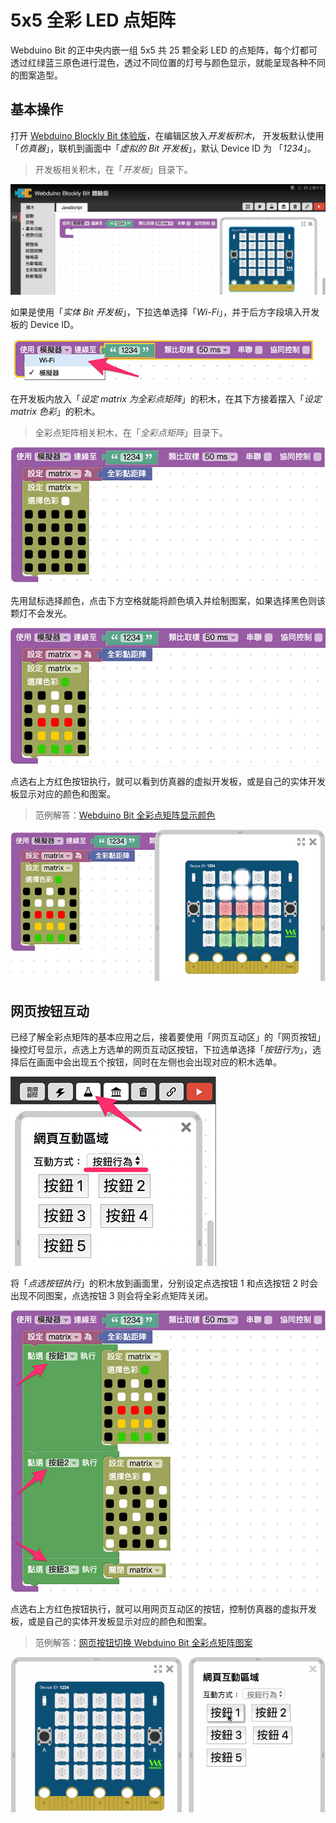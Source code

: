 # 5x5 全彩 LED 点矩阵

Webduino Bit 的正中央内嵌一组 5x5 共 25 颗全彩 LED 的点矩阵，每个灯都可透过红绿蓝三原色进行混色，透过不同位置的灯号与颜色显示，就能呈现各种不同的图案造型。

## 基本操作

打开 [Webduino Blockly Bit 体验版](https://webduino.com.cn/link.html?lang=zh-hant&type=blockly)，在编辑区放入*开发板积木*， 开发板默认使用「*仿真器*」，联机到画面中「*虚拟的 Bit 开发板*」，默认 Device ID 为 「*1234*」。

> 开发板相关积木，在「*开发板*」目录下。

![](img/tutorials/zh_cn/rgbmatrix-01.jpg)

如果是使用「*实体 Bit 开发板*」，下拉选单选择「*Wi-Fi*」，并于后方字段填入开发板的 Device ID。

![](img/tutorials/zh_cn/rgbmatrix-02.jpg)

在开发板内放入「*设定 matrix 为全彩点矩阵*」的积木，在其下方接着摆入「*设定 matrix 色彩*」的积木。

> 全彩点矩阵相关积木，在「*全彩点矩阵*」目录下。

![](img/tutorials/zh_cn/rgbmatrix-03.jpg)

先用鼠标选择颜色，点击下方空格就能将颜色填入并绘制图案，如果选择黑色则该颗灯不会发光。

![](img/tutorials/zh_cn/rgbmatrix-04.jpg)

点选右上方红色按钮执行，就可以看到仿真器的虚拟开发板，或是自己的实体开发板显示对应的颜色和图案。

> 范例解答：[Webduino Bit 全彩点矩阵显示颜色](https://webduino.com.cn/link.html?lang=zh-hans&type=example&blockly=rgbmatrix01)

![](img/tutorials/zh_cn/rgbmatrix-05.jpg)

## 网页按钮互动

已经了解全彩点矩阵的基本应用之后，接着要使用「网页互动区」的「网页按钮」操控灯号显示，点选上方选单的网页互动区按钮，下拉选单选择「*按钮行为*」，选择后在画面中会出现五个按钮，同时在左侧也会出现对应的积木选单。

![](img/tutorials/zh_cn/rgbmatrix-06.jpg)

将「*点选按钮执行*」的积木放到画面里，分别设定点选按钮 1 和点选按钮 2 时会出现不同图案，点选按钮 3 则会将全彩点矩阵关闭。

![](img/tutorials/zh_cn/rgbmatrix-07.jpg)

点选右上方红色按钮执行，就可以用网页互动区的按钮，控制仿真器的虚拟开发板，或是自己的实体开发板显示对应的颜色和图案。

> 范例解答：[网页按钮切换 Webduino Bit 全彩点矩阵图案](https://webduino.com.cn/link.html?lang=zh-hans&type=example&blockly=rgbmatrix02)

![](img/tutorials/zh_cn/rgbmatrix-08.gif)
